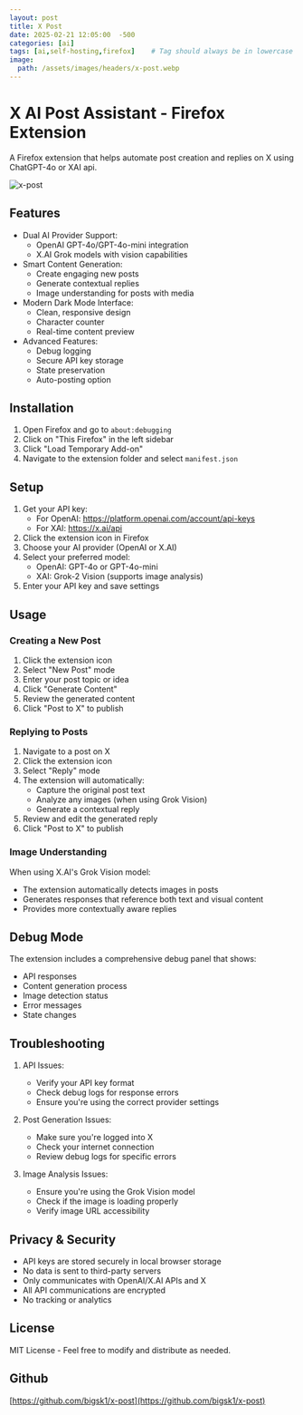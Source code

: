 ```yaml
---
layout: post
title: X Post
date: 2025-02-21 12:05:00  -500
categories: [ai]
tags: [ai,self-hosting,firefox]    # Tag should always be in lowercase
image:
  path: /assets/images/headers/x-post.webp
---
```



# X AI Post Assistant - Firefox Extension

A Firefox extension that helps automate post creation and replies on X using ChatGPT-4o or XAI api.


![x-post](https://imagedelivery.net/WfhVb8dSNAAvdXUdMfBuPQ/e436c543-e80e-4e9f-9ad4-8cd3e9bc4700/public)


## Features

- Dual AI Provider Support:
  - OpenAI GPT-4o/GPT-4o-mini integration
  - X.AI Grok models with vision capabilities
- Smart Content Generation:
  - Create engaging new posts
  - Generate contextual replies
  - Image understanding for posts with media
- Modern Dark Mode Interface:
  - Clean, responsive design
  - Character counter
  - Real-time content preview
- Advanced Features:
  - Debug logging
  - Secure API key storage
  - State preservation
  - Auto-posting option

## Installation

1. Open Firefox and go to `about:debugging`
2. Click on "This Firefox" in the left sidebar
3. Click "Load Temporary Add-on"
4. Navigate to the extension folder and select `manifest.json`

## Setup

1. Get your API key:
   - For OpenAI: https://platform.openai.com/account/api-keys
   - For XAI: https://x.ai/api
2. Click the extension icon in Firefox
3. Choose your AI provider (OpenAI or X.AI)
4. Select your preferred model:
   - OpenAI: GPT-4o or GPT-4o-mini
   - XAI: Grok-2 Vision (supports image analysis)
5. Enter your API key and save settings

## Usage

### Creating a New Post

1. Click the extension icon
2. Select "New Post" mode
3. Enter your post topic or idea
4. Click "Generate Content"
5. Review the generated content
6. Click "Post to X" to publish

### Replying to Posts

1. Navigate to a post on X
2. Click the extension icon
3. Select "Reply" mode
4. The extension will automatically:
   - Capture the original post text
   - Analyze any images (when using Grok Vision)
   - Generate a contextual reply
5. Review and edit the generated reply
6. Click "Post to X" to publish

### Image Understanding

When using X.AI's Grok Vision model:
- The extension automatically detects images in posts
- Generates responses that reference both text and visual content
- Provides more contextually aware replies

## Debug Mode

The extension includes a comprehensive debug panel that shows:
- API responses
- Content generation process
- Image detection status
- Error messages
- State changes

## Troubleshooting

1. API Issues:
   - Verify your API key format
   - Check debug logs for response errors
   - Ensure you're using the correct provider settings

2. Post Generation Issues:
   - Make sure you're logged into X
   - Check your internet connection
   - Review debug logs for specific errors

3. Image Analysis Issues:
   - Ensure you're using the Grok Vision model
   - Check if the image is loading properly
   - Verify image URL accessibility

## Privacy & Security

- API keys are stored securely in local browser storage
- No data is sent to third-party servers
- Only communicates with OpenAI/X.AI APIs and X
- All API communications are encrypted
- No tracking or analytics


## License

MIT License - Feel free to modify and distribute as needed.

## Github 
[https://github.com/bigsk1/x-post](https://github.com/bigsk1/x-post)
